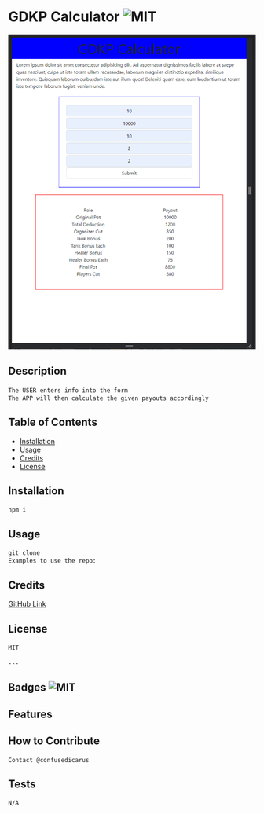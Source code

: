# GDKP Calculator ![MIT](https://img.shields.io/badge/License-MIT%20-green)

![Screenshot of CLI](./assets/img/capture.png)

## Description

    The USER enters info into the form
    The APP will then calculate the given payouts accordingly

## Table of Contents

- [Installation](#installation)
- [Usage](#usage)
- [Credits](#credits)
- [License](#license)

## Installation

    npm i

## Usage

    git clone
    Examples to use the repo:

## Credits

[GitHub Link](https://github.com/confusedicarus)

## License

    MIT

    ---

## Badges ![MIT](https://img.shields.io/badge/License-MIT%20-green)

## Features

## How to Contribute

    Contact @confusedicarus

## Tests

    N/A
